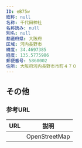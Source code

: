 ```yaml
---
ID: eB75w
総称: null
名称: 千代田神社
名称読み: null
別名: null
都道府県: 大阪府
区域: 河内長野市
緯度: 34.4697385
経度: 135.5775986
郵便番号: 5860002
住所: 大阪府河内長野市市町４７０
---
```


## その他

### 参考URL

| URL | 説明          |
| --- | ------------- |
|     | OpenStreetMap |
